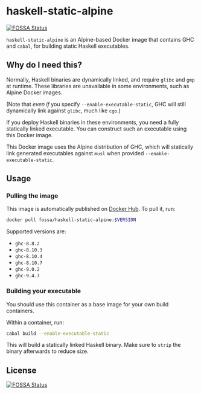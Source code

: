 # haskell-static-alpine
[![FOSSA Status](https://app.fossa.com/api/projects/git%2Bgithub.com%2Ffossas%2Fhaskell-static-alpine.svg?type=shield)](https://app.fossa.com/projects/git%2Bgithub.com%2Ffossas%2Fhaskell-static-alpine?ref=badge_shield)


`haskell-static-alpine` is an Alpine-based Docker image that contains GHC and `cabal`, for building static Haskell executables.

## Why do I need this?

Normally, Haskell binaries are dynamically linked, and require `glibc` and `gmp` at runtime. These libraries are unavailable in some environments, such as Alpine Docker images.

(Note that _even if_ you specify `--enable-executable-static`, GHC will still dynamically link against `glibc`, much like `cgo`.)

If you deploy Haskell binaries in these environments, you need a fully statically linked executable. You can construct such an executable using this Docker image.

This Docker image uses the Alpine distribution of GHC, which will statically link generated executables against `musl` when provided `--enable-executable-static`.

## Usage

### Pulling the image

This image is automatically published on [Docker Hub](https://hub.docker.com/r/fossa/haskell-static-alpine). To pull it, run:

```sh
docker pull fossa/haskell-static-alpine:$VERSION
```

Supported versions are:

- `ghc-8.8.2`
- `ghc-8.10.3`
- `ghc-8.10.4`
- `ghc-8.10.7`
- `ghc-9.0.2`
- `ghc-9.4.7`

### Building your executable

You should use this container as a base image for your own build containers.

Within a container, run:

```sh
cabal build --enable-executable-static
```

This will build a statically linked Haskell binary. Make sure to `strip` the binary afterwards to reduce size.


## License
[![FOSSA Status](https://app.fossa.com/api/projects/git%2Bgithub.com%2Ffossas%2Fhaskell-static-alpine.svg?type=large)](https://app.fossa.com/projects/git%2Bgithub.com%2Ffossas%2Fhaskell-static-alpine?ref=badge_large)